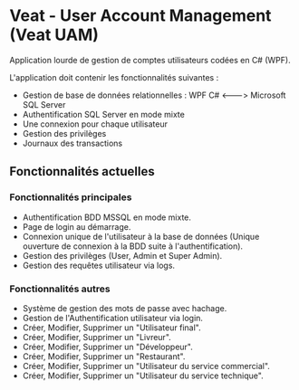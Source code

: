 # Veat - User Account Management (Veat UAM)

Application lourde de gestion de comptes utilisateurs codées en C# (WPF).

L'application doit contenir les fonctionnalités suivantes : 

- Gestion de base de données relationnelles : WPF C# <---> Microsoft SQL Server
- Authentification SQL Server en mode mixte 
- Une connexion pour chaque utilisateur 
- Gestion des privilèges
- Journaux des transactions

## Fonctionnalités actuelles

### Fonctionnalités principales

- Authentification BDD MSSQL en mode mixte.
- Page de login au démarrage.
- Connexion unique de l'utilisateur à la base de données (Unique ouverture de connexion à la BDD suite à l'authentification).
- Gestion des privilèges (User, Admin et Super Admin).
- Gestion des requêtes utilisateur via logs.

### Fonctionnalités autres

- Système de gestion des mots de passe avec hachage.
- Gestion de l'Authentification utilisateur via login.
- Créer, Modifier, Supprimer un "Utilisateur final".
- Créer, Modifier, Supprimer un "Livreur".
- Créer, Modifier, Supprimer un "Développeur".
- Créer, Modifier, Supprimer un "Restaurant".
- Créer, Modifier, Supprimer un "Utilisateur du service commercial".
- Créer, Modifier, Supprimer un "Utilisateur du service technique".
